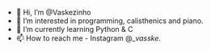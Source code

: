 - 👋 Hi, I’m @Vaskezinho
- 👀 I’m interested in programming, calisthenics and piano. 
- 🌱 I’m currently learning Python & C
- 📫 How to reach me - Instagram @__vasske._

<!---
Vaskezinho/Vaskezinho is a ✨ special ✨ repository because its `README.md` (this file) appears on your GitHub profile.
You can click the Preview link to take a look at your changes.
--->
